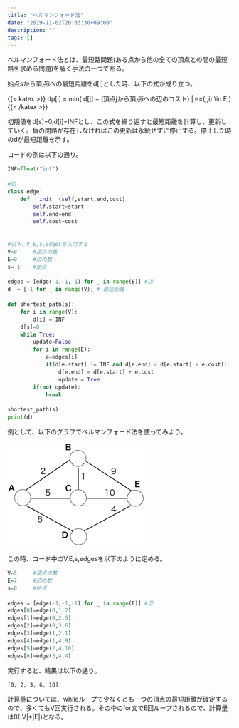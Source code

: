 ```yaml
---
title: "ベルマンフォード法"
date: "2019-11-02T20:33:30+09:00"
description: ""
tags: []
---
```


ベルマンフォード法とは、最短路問題(ある点から他の全ての頂点との間の最短路を求める問題)を解く手法の一つである。

始点sから頂点iへの最短距離をd[i]とした時、以下の式が成り立つ。

{{< katex  >}}
  dp[i] = min( d[j] + (頂点jから頂点iへの辺のコスト) | e=(j,i) \in E )
{{< /katex >}}

初期値をd[s]=0,d[i]=INFとし、この式を繰り返すと最短距離を計算し、更新していく。負の閉路が存在しなければこの更新は永続せずに停止する。停止した時のdが最短距離を示す。


コードの例は以下の通り。

```python
INF=float("inf")

#辺
class edge:
    def __init__(self,start,end,cost):
        self.start=start
        self.end=end
        self.cost=cost


#以下、V,E,s,edgesを入力する
V=0     #頂点の数
E=0     #辺の数
s=-1    #始点

edges = [edge(-1,-1,-1) for _ in range(E)] #辺
d  = [-1 for _ in range(V)] # 最短距離

def shortest_path(s):
    for i in range(V):
        d[i] = INF
    d[s]=0
    while True:
        update=False
        for i in range(E):
            e=edges[i]
            if(d[e.start] != INF and d[e.end] > d[e.start] + e.cost):
                d[e.end] = d[e.start] + e.cost
                update = True
        if(not update):
            break

shortest_path(s)
print(d)
```

例として、以下のグラフでベルマンフォード法を使ってみよう。

![グラフ例1](./dijkstra1.png)

この時、コード中のV,E,s,edgesを以下のように定める。

```python
V=5     #頂点の数
E=7     #辺の数
s=0     #始点

edges = [edge(-1,-1,-1) for _ in range(E)] #辺
edges[0]=edge(0,1,2)
edges[1]=edge(0,2,5)
edges[2]=edge(0,3,6)
edges[3]=edge(1,2,1)
edges[4]=edge(1,4,9)
edges[5]=edge(2,4,10)
edges[6]=edge(3,4,4)
```

実行すると、結果は以下の通り。

```
[0, 2, 3, 6, 10]
```

計算量については、whileループで少なくとも一つの頂点の最短距離が確定するので、多くてもV回実行される。その中のfor文でE回ループされるので、計算量は0(|V|*|E|)となる。